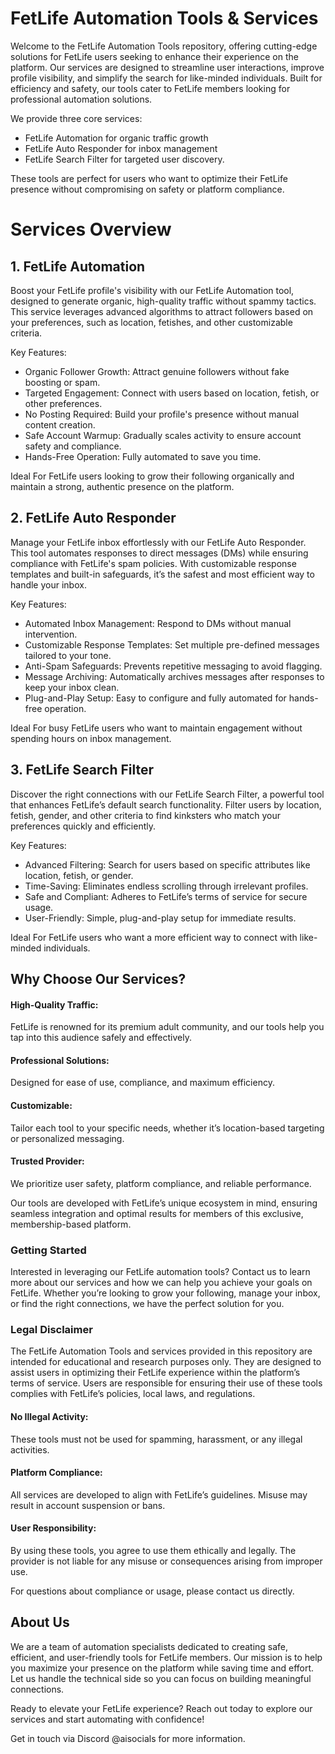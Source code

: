 # **FetLife Automation Tools & Services**
Welcome to the FetLife Automation Tools repository, offering cutting-edge solutions for FetLife users seeking to enhance their experience on the platform. Our services are designed to streamline user interactions, improve profile visibility, and simplify the search for like-minded individuals. Built for efficiency and safety, our tools cater to FetLife members looking for professional automation solutions.

We provide three core services: 
* FetLife Automation for organic traffic growth
* FetLife Auto Responder for inbox management
* FetLife Search Filter for targeted user discovery. 

These tools are perfect for users who want to optimize their FetLife presence without compromising on safety or platform compliance.

# **Services Overview**
## 1. FetLife Automation
Boost your FetLife profile's visibility with our FetLife Automation tool, designed to generate organic, high-quality traffic without spammy tactics. This service leverages advanced algorithms to attract followers based on your preferences, such as location, fetishes, and other customizable criteria.

Key Features:
* Organic Follower Growth: Attract genuine followers without fake boosting or spam.
* Targeted Engagement: Connect with users based on location, fetish, or other preferences.
* No Posting Required: Build your profile's presence without manual content creation.
* Safe Account Warmup: Gradually scales activity to ensure account safety and compliance.
* Hands-Free Operation: Fully automated to save you time.

Ideal For FetLife users looking to grow their following organically and maintain a strong, authentic presence on the platform.

## 2. FetLife Auto Responder
Manage your FetLife inbox effortlessly with our FetLife Auto Responder. This tool automates responses to direct messages (DMs) while ensuring compliance with FetLife's spam policies. With customizable response templates and built-in safeguards, it’s the safest and most efficient way to handle your inbox.

Key Features:
* Automated Inbox Management: Respond to DMs without manual intervention.
* Customizable Response Templates: Set multiple pre-defined messages tailored to your tone.
* Anti-Spam Safeguards: Prevents repetitive messaging to avoid flagging.
* Message Archiving: Automatically archives messages after responses to keep your inbox clean.
* Plug-and-Play Setup: Easy to configure and fully automated for hands-free operation.

Ideal For busy FetLife users who want to maintain engagement without spending hours on inbox management.

## 3. FetLife Search Filter
Discover the right connections with our FetLife Search Filter, a powerful tool that enhances FetLife’s default search functionality. Filter users by location, fetish, gender, and other criteria to find kinksters who match your preferences quickly and efficiently.

Key Features:
* Advanced Filtering: Search for users based on specific attributes like location, fetish, or gender.
* Time-Saving: Eliminates endless scrolling through irrelevant profiles.
* Safe and Compliant: Adheres to FetLife’s terms of service for secure usage.
* User-Friendly: Simple, plug-and-play setup for immediate results.

Ideal For FetLife users who want a more efficient way to connect with like-minded individuals.

## **Why Choose Our Services?**

#### High-Quality Traffic: 
FetLife is renowned for its premium adult community, and our tools help you tap into this audience safely and effectively.

#### Professional Solutions: 
Designed for ease of use, compliance, and maximum efficiency.

#### Customizable: 
Tailor each tool to your specific needs, whether it’s location-based targeting or personalized messaging.

#### Trusted Provider: 
We prioritize user safety, platform compliance, and reliable performance.

Our tools are developed with FetLife’s unique ecosystem in mind, ensuring seamless integration and optimal results for members of this exclusive, membership-based platform.

### **Getting Started**
Interested in leveraging our FetLife automation tools? Contact us to learn more about our services and how we can help you achieve your goals on FetLife. Whether you’re looking to grow your following, manage your inbox, or find the right connections, we have the perfect solution for you.

### **Legal Disclaimer**
The FetLife Automation Tools and services provided in this repository are intended for educational and research purposes only. They are designed to assist users in optimizing their FetLife experience within the platform’s terms of service. Users are responsible for ensuring their use of these tools complies with FetLife’s policies, local laws, and regulations.

#### No Illegal Activity: 
These tools must not be used for spamming, harassment, or any illegal activities.

#### Platform Compliance: 
All services are developed to align with FetLife’s guidelines. Misuse may result in account suspension or bans.

#### User Responsibility: 
By using these tools, you agree to use them ethically and legally. The provider is not liable for any misuse or consequences arising from improper use.

For questions about compliance or usage, please contact us directly.

## **About Us**
We are a team of automation specialists dedicated to creating safe, efficient, and user-friendly tools for FetLife members. Our mission is to help you maximize your presence on the platform while saving time and effort. Let us handle the technical side so you can focus on building meaningful connections.

Ready to elevate your FetLife experience? Reach out today to explore our services and start automating with confidence!

Get in touch via Discord @aisocials for more information.

